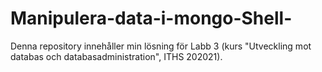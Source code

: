 # Manipulera-data-i-mongo-Shell-
Denna repository innehåller min lösning för Labb 3 (kurs "Utveckling mot databas och databasadministration", ITHS 202021).
